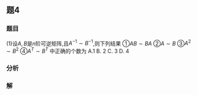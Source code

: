 ## 题4
### 题目
(1)设$A,B$是$n$阶可逆矩阵,且$A^{-1} \sim B^{-1}$,则下列结果
①$AB \sim BA$ ②$A \sim B$ ③$A^2 \sim B^2$ ④$A^T \sim B^T$
中正确的个数为
A.1 B. 2 C. 3 D. 4
### 分析

### 解